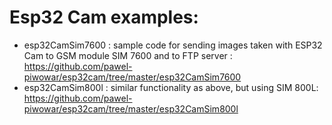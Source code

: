 # Esp32 Cam examples:
- esp32CamSim7600 : sample code for sending images taken with ESP32 Cam to GSM module SIM 7600 and to FTP server :
  https://github.com/pawel-piwowar/esp32cam/tree/master/esp32CamSim7600
- esp32CamSim800l : similar functionality as above, but using SIM 800L:
  https://github.com/pawel-piwowar/esp32cam/tree/master/esp32CamSim800l
